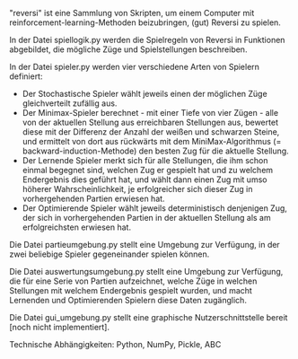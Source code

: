 "reversi" ist eine Sammlung von Skripten, um einem Computer mit reinforcement-learning-Methoden beizubringen, (gut) Reversi zu spielen.

In der Datei spiellogik.py werden die Spielregeln von Reversi in Funktionen abgebildet, die mögliche Züge und Spielstellungen beschreiben.

In der Datei spieler.py werden vier verschiedene Arten von Spielern definiert:

- Der Stochastische Spieler wählt jeweils einen der möglichen Züge gleichverteilt zufällig aus.
- Der Minimax-Spieler berechnet - mit einer Tiefe von vier Zügen - alle von der aktuellen Stellung aus erreichbaren Stellungen aus, bewertet 
diese mit der Differenz der Anzahl der weißen und schwarzen Steine, und ermittelt von dort aus rückwärts mit dem MiniMax-Algorithmus (= backward-induction-Methode) den
besten Zug für die aktuelle Stellung.
- Der Lernende Spieler merkt sich für alle Stellungen, die ihm schon einmal begegnet sind, welchen Zug er gespielt hat und zu welchem Endergebnis dies geführt hat, und wählt dann 
einen Zug mit umso höherer Wahrscheinlichkeit, je erfolgreicher sich dieser Zug in vorhergehenden Partien erwiesen hat.
- Der Optimierende Spieler wählt jeweils deterministisch denjenigen Zug, der sich in vorhergehenden Partien in der aktuellen Stellung als am erfolgreichsten erwiesen hat.

Die Datei partieumgebung.py stellt eine Umgebung zur Verfügung, in der zwei beliebige Spieler gegeneinander spielen können.

Die Datei auswertungsumgebung.py stellt eine Umgebung zur Verfügung, die für eine Serie von Partien aufzeichnet, welche Züge in welchen Stellungen mit welchem Endergebnis
gespielt wurden, und macht Lernenden und Optimierenden Spielern diese Daten zugänglich.  

Die Datei gui_umgebung.py stellt eine graphische Nutzerschnittstelle bereit [noch nicht implementiert].

Technische Abhängigkeiten: Python, NumPy, Pickle, ABC
